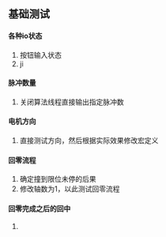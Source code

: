 ## 基础测试
#### 各种io状态
1. 按钮输入状态
2. ji

#### 脉冲数量
1. 关闭算法线程直接输出指定脉冲数

#### 电机方向
1. 直接测试方向，然后根据实际效果修改宏定义
#### 回零流程
1. 确定撞到限位未停的后果
2. 修改轴数为1，以此测试回零流程
#### 回零完成之后的回中
1. 